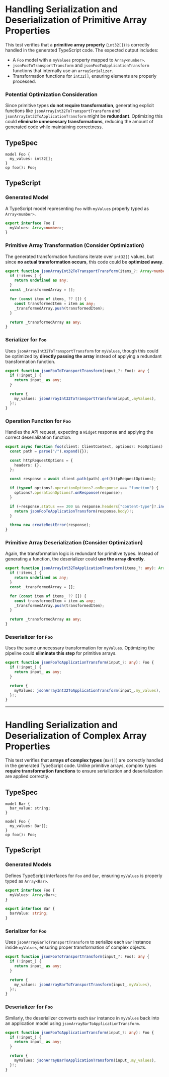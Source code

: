 # **Handling Serialization and Deserialization of Primitive Array Properties**

This test verifies that a **primitive array property** (`int32[]`) is correctly handled in the generated TypeScript code. The expected output includes:

- A `Foo` model with a `myValues` property mapped to `Array<number>`.
- `jsonFooToTransportTransform` and `jsonFooToApplicationTransform` functions that internally use an `arraySerializer`.
- Transformation functions for `int32[]`, ensuring elements are properly processed.

### **Potential Optimization Consideration**

Since primitive types **do not require transformation**, generating explicit functions like `jsonArrayInt32ToTransportTransform` and `jsonArrayInt32ToApplicationTransform` might be **redundant**. Optimizing this could **eliminate unnecessary transformations**, reducing the amount of generated code while maintaining correctness.

## **TypeSpec**

```tsp
model Foo {
  my_values: int32[];
}
op foo(): Foo;
```

## **TypeScript**

### **Generated Model**

A TypeScript model representing `Foo` with `myValues` properly typed as `Array<number>`.

```ts src/models/models.ts interface Foo
export interface Foo {
  myValues: Array<number>;
}
```

### **Primitive Array Transformation (Consider Optimization)**

The generated transformation functions iterate over `int32[]` values, but since **no actual transformation occurs**, this code could be **optimized away**.

```ts src/models/serializers.ts function jsonArrayInt32ToTransportTransform
export function jsonArrayInt32ToTransportTransform(items_?: Array<number>): any {
  if (!items_) {
    return undefined as any;
  }
  const _transformedArray = [];

  for (const item of items_ ?? []) {
    const transformedItem = item as any;
    _transformedArray.push(transformedItem);
  }

  return _transformedArray as any;
}
```

### **Serializer for `Foo`**

Uses `jsonArrayInt32ToTransportTransform` for `myValues`, though this could be optimized by **directly passing the array** instead of applying a redundant transformation function.

```ts src/models/serializers.ts function jsonFooToTransportTransform
export function jsonFooToTransportTransform(input_?: Foo): any {
  if (!input_) {
    return input_ as any;
  }

  return {
    my_values: jsonArrayInt32ToTransportTransform(input_.myValues),
  }!;
}
```

### **Operation Function for `Foo`**

Handles the API request, expecting a `Widget` response and applying the correct deserialization function.

```ts src/api/clientOperations.ts function foo
export async function foo(client: ClientContext, options?: FooOptions): Promise<Foo> {
  const path = parse("/").expand({});

  const httpRequestOptions = {
    headers: {},
  };

  const response = await client.path(path).get(httpRequestOptions);

  if (typeof options?.operationOptions?.onResponse === "function") {
    options?.operationOptions?.onResponse(response);
  }

  if (+response.status === 200 && response.headers["content-type"]?.includes("application/json")) {
    return jsonFooToApplicationTransform(response.body)!;
  }

  throw new createRestError(response);
}
```

### **Primitive Array Deserialization (Consider Optimization)**

Again, the transformation logic is redundant for primitive types. Instead of generating a function, the deserializer could **use the array directly**.

```ts src/models/serializers.ts function jsonArrayInt32ToApplicationTransform
export function jsonArrayInt32ToApplicationTransform(items_?: any): Array<number> {
  if (!items_) {
    return undefined as any;
  }
  const _transformedArray = [];

  for (const item of items_ ?? []) {
    const transformedItem = item as any;
    _transformedArray.push(transformedItem);
  }

  return _transformedArray as any;
}
```

### **Deserializer for `Foo`**

Uses the same unnecessary transformation for `myValues`. Optimizing the pipeline could **eliminate this step** for primitive arrays.

```ts src/models/serializers.ts function jsonFooToApplicationTransform
export function jsonFooToApplicationTransform(input_?: any): Foo {
  if (!input_) {
    return input_ as any;
  }

  return {
    myValues: jsonArrayInt32ToApplicationTransform(input_.my_values),
  }!;
}
```

---

# **Handling Serialization and Deserialization of Complex Array Properties**

This test verifies that **arrays of complex types** (`Bar[]`) are correctly handled in the generated TypeScript code. Unlike primitive arrays, complex types **require transformation functions** to ensure serialization and deserialization are applied correctly.

## **TypeSpec**

```tsp
model Bar {
  bar_value: string;
}

model Foo {
  my_values: Bar[];
}
op foo(): Foo;
```

## **TypeScript**

### **Generated Models**

Defines TypeScript interfaces for `Foo` and `Bar`, ensuring `myValues` is properly typed as `Array<Bar>`.

```ts src/models/models.ts interface Foo
export interface Foo {
  myValues: Array<Bar>;
}
```

```ts src/models/models.ts interface Bar
export interface Bar {
  barValue: string;
}
```

### **Serializer for `Foo`**

Uses `jsonArrayBarToTransportTransform` to serialize each `Bar` instance inside `myValues`, ensuring proper transformation of complex objects.

```ts src/models/serializers.ts function jsonFooToTransportTransform
export function jsonFooToTransportTransform(input_?: Foo): any {
  if (!input_) {
    return input_ as any;
  }

  return {
    my_values: jsonArrayBarToTransportTransform(input_.myValues),
  }!;
}
```

### **Deserializer for `Foo`**

Similarly, the deserializer converts each `Bar` instance in `myValues` back into an application model using `jsonArrayBarToApplicationTransform`.

```ts src/models/serializers.ts function jsonFooToApplicationTransform
export function jsonFooToApplicationTransform(input_?: any): Foo {
  if (!input_) {
    return input_ as any;
  }

  return {
    myValues: jsonArrayBarToApplicationTransform(input_.my_values),
  }!;
}
```
